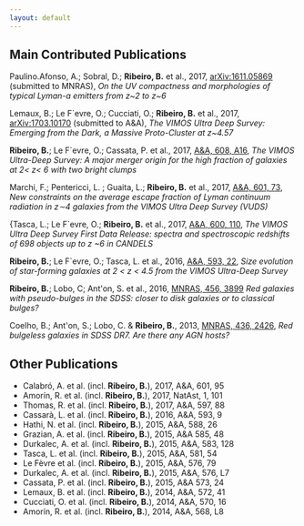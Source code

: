 ```yaml
---
layout: default
---
```


## Main Contributed Publications

Paulino.Afonso, A.; Sobral, D.; **Ribeiro, B.** et al., 2017, [arXiv:1611.05869](https://arxiv.org/abs/1611.05869) (submitted to MNRAS), _On the UV compactness and morphologies of typical Lyman-a emitters from z~2 to z~6_

Lemaux, B.;  Le F\`evre, O.; Cucciati, O.; **Ribeiro, B.** et al., 2017, [arXiv:1703.10170](https://arxiv.org/abs/1703.10170) (submitted to A&A), _The VIMOS Ultra Deep Survey: Emerging from the Dark, a Massive Proto-Cluster at z~4.57_

**Ribeiro, B.**; Le F\`evre, O.; Cassata, P. et al., 2017,  [A&A, 608, A16](https://arxiv.org/abs/1611.05869), _The VIMOS Ultra-Deep Survey: A major merger origin for the high fraction of galaxies at 2< z< 6 with two bright clumps_

Marchi, F.; Pentericci, L. ; Guaita, L.; **Ribeiro, B.** et al., 2017, [A&A, 601, 73](https://arxiv.org/abs/1611.05882), _New constraints on the average escape fraction of Lyman continuum radiation in z$\sim$4 galaxies from the VIMOS Ultra Deep Survey (VUDS)_

{Tasca, L.; Le F\`evre, O.; **Ribeiro, B.** et al., 2017,  [A&A, 600, 110](http://arxiv.org/abs/1602.01842), _The VIMOS Ultra Deep Survey First Data Release: spectra and spectroscopic redshifts of 698 objects up to z ~6 in CANDELS_

**Ribeiro, B.**; Le F\`evre, O.; Tasca, L. et al., 2016,   [A&A, 593, 22](https://ui.adsabs.harvard.edu/#abs/2016A&A...593A..22R/abstract), _Size evolution of star-forming galaxies at 2 < z < 4.5 from the VIMOS Ultra-Deep Survey_

**Ribeiro, B.**; Lobo, C; Ant\'on, S. et al., 2016,  [MNRAS, 456, 3899](http://mnras.oxfordjournals.org/content/456/4/3899) _Red galaxies with pseudo-bulges in the SDSS: closer to disk galaxies or to classical bulges?_

Coelho, B.; Ant\'on, S.; Lobo, C. & **Ribeiro, B.**, 2013, [MNRAS, 436, 2426](http://mnras.oxfordjournals.org/content/436/3/2426), _Red bulgeless galaxies in SDSS DR7. Are there any AGN hosts?_


## Other Publications

* Calabró, A. et al. (incl. **Ribeiro, B.**), 2017, A&A, 601, 95
* Amorín, R. et al. (incl. **Ribeiro, B.**), 2017, NatAst, 1, 101
* Thomas, R. et al. (incl. **Ribeiro, B.**), 2017, A&A, 597, 88
* Cassarà, L. et al. (incl. **Ribeiro, B.**), 2016, A&A, 593, 9
* Hathi, N. et al. (incl. **Ribeiro, B.**), 2015, A&A, 588, 26
* Grazian, A. et al. (incl. **Ribeiro, B.**), 2015, A&A 585, 48
* Durkalec, A. et al. (incl. **Ribeiro, B.**), 2015, A&A, 583, 128
* Tasca, L. et al. (incl. **Ribeiro, B.**), 2015, A&A, 581, 54
* Le Fèvre et al. (incl. **Ribeiro, B.**), 2015, A&A, 576, 79
* Durkalec, A. et al. (incl. **Ribeiro, B.**), 2015, A&A, 576, L7
* Cassata, P. et al. (incl. **Ribeiro, B.**), 2015, A&A 573, 24
* Lemaux, B. et al. (incl. **Ribeiro, B.**), 2014, A&A, 572, 41
* Cucciati, O. et al. (incl. **Ribeiro, B.**), 2014, A&A, 570, 16
* Amorín, R. et al. (incl. **Ribeiro, B.**), 2014, A&A, 568, L8
